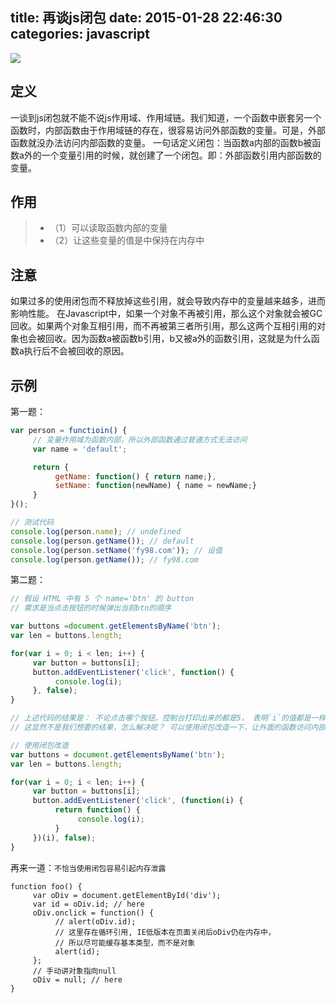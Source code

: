 title: 再谈js闭包
date: 2015-01-28 22:46:30
categories: javascript
---

![](https://ws2.sinaimg.cn/large/006tNc79gy1fsbzp7nw1zj306g04zmx7.jpg)

## 定义
一谈到js闭包就不能不说js作用域、作用域链。我们知道，一个函数中嵌套另一个函数时，内部函数由于作用域链的存在，很容易访问外部函数的变量。可是，外部函数就没办法访问内部函数的变量。
一句话定义闭包：当函数a内部的函数b被函数a外的一个变量引用的时候，就创建了一个闭包。即：外部函数引用内部函数的变量。

## 作用
> * （1）可以读取函数内部的变量
> * （2）让这些变量的值是中保持在内存中

## 注意
如果过多的使用闭包而不释放掉这些引用，就会导致内存中的变量越来越多，进而影响性能。
在Javascript中，如果一个对象不再被引用，那么这个对象就会被GC回收。如果两个对象互相引用，而不再被第三者所引用，那么这两个互相引用的对象也会被回收。因为函数a被函数b引用，b又被a外的函数引用，这就是为什么函数a执行后不会被回收的原因。

## 示例

第一题：

```javascript
var person = functioin() {
     // 变量作用域为函数内部，所以外部函数通过普通方式无法访问
     var name = 'default';

     return {
          getName: function() { return name;},
          setName: function(newName) { name = newName;}
     }
}();

// 测试代码
console.log(person.name); // undefined
console.log(person.getName()); // default
console.log(person.setName('fy98.com')); // 设值
console.log(person.getName()); // fy98.com
```

第二题：

```javascript
// 假设 HTML 中有 5 个 name='btn' 的 button
// 需求是当点击按钮的时候弹出当前btn的顺序

var buttons =document.getElementsByName('btn');
var len = buttons.length;

for(var i = 0; i < len; i++) {
     var button = buttons[i];
     button.addEventListener('click', function() {
          console.log(i); 
     }, false);
}

// 上述代码的结果是： 不论点击哪个按钮，控制台打印出来的都是5， 表明`i`的值都是一样的
// 这显然不是我们想要的结果，怎么解决呢？ 可以使用闭包改造一下，让外面的函数访问内部函数的变量

// 使用闭包改造
var buttons = document.getElementsByName('btn');
var len = buttons.length;

for(var i = 0; i < len; i++) {
     var button = buttons[i];
     button.addEventListener('click', (function(i) {
          return function() {
               console.log(i); 
          }
     })(i), false);
}

```


再来一道：`不恰当使用闭包容易引起内存泄露`

```javascirpt
function foo() {
     var oDiv = document.getElementById('div');
     var id = oDiv.id; // here
     oDiv.onclick = function() {
          // alert(oDiv.id); 
          // 这里存在循环引用, IE低版本在页面关闭后oDiv仍在内存中，
          // 所以尽可能缓存基本类型，而不是对象
          alert(id);
     };
     // 手动讲对象指向null
     oDiv = null; // here
}
```


